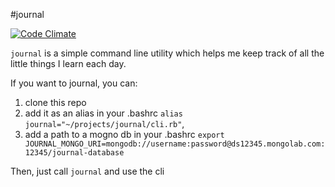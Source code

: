 #journal

[![Code Climate](https://codeclimate.com/github/joelongstreet/journal.png)](https://codeclimate.com/github/joelongstreet/journal)

`journal` is a simple command line utility which helps me keep track of all the little things I learn each day.

If you want to journal, you can:

1. clone this repo
2. add it as an alias in your .bashrc `alias journal="~/projects/journal/cli.rb"`, 
3. add a path to a mogno db in your .bashrc `export JOURNAL_MONGO_URI=mongodb://username:password@ds12345.mongolab.com:12345/journal-database`

Then, just call `journal` and use the cli
